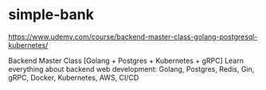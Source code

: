 # simple-bank
https://www.udemy.com/course/backend-master-class-golang-postgresql-kubernetes/

Backend Master Class [Golang + Postgres + Kubernetes + gRPC]
Learn everything about backend web development: Golang, Postgres, Redis, Gin, gRPC, Docker, Kubernetes, AWS, CI/CD